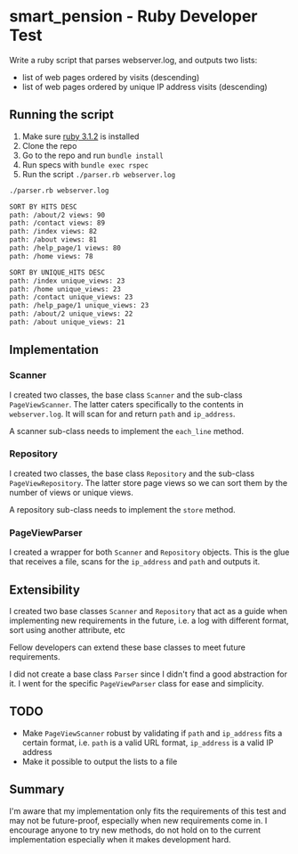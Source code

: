 # smart_pension - Ruby Developer Test
Write a ruby script that parses webserver.log, and outputs two lists:
 - list of web pages ordered by visits (descending)
 - list of web pages ordered by unique IP address visits (descending)
 
 ## Running the script
 1. Make sure [ruby 3.1.2](https://www.ruby-lang.org/en/downloads/) is installed
 2. Clone the repo
 3. Go to the repo and run `bundle install`
 4. Run specs with `bundle exec rspec`
 5. Run the script `./parser.rb webserver.log`

 ```bash
 ./parser.rb webserver.log

 SORT BY HITS DESC
 path: /about/2 views: 90
 path: /contact views: 89
 path: /index views: 82
 path: /about views: 81
 path: /help_page/1 views: 80
 path: /home views: 78

 SORT BY UNIQUE_HITS DESC
 path: /index unique_views: 23
 path: /home unique_views: 23
 path: /contact unique_views: 23
 path: /help_page/1 unique_views: 23
 path: /about/2 unique_views: 22
 path: /about unique_views: 21
 ```

## Implementation
### Scanner
I created two classes, the base class `Scanner` and the sub-class `PageViewScanner`. The latter caters specifically to the contents in `webserver.log`. It will scan for and return `path` and `ip_address`.

A scanner sub-class needs to implement the `each_line` method.

### Repository
I created two classes, the base class `Repository` and the sub-class `PageViewRepository`. The latter store page views so we can sort them by the number of views or unique views.

A repository sub-class needs to implement the `store` method.

### PageViewParser
I created a wrapper for both `Scanner` and `Repository` objects. This is the glue that receives a file, scans for the `ip_address` and `path` and outputs it.

## Extensibility
I created two base classes `Scanner` and `Repository` that act as a guide when implementing new requirements in the future, i.e. a log with different format, sort using another attribute, etc

Fellow developers can extend these base classes to meet future requirements.

I did not create a base class `Parser` since I didn't find a good abstraction for it. I went for the specific `PageViewParser` class for ease and simplicity. 

## TODO
- Make `PageViewScanner` robust by validating if `path` and `ip_address` fits a certain format, i.e. `path` is a valid URL format, `ip_address` is a valid IP address
- Make it possible to output the lists to a file

## Summary
I'm aware that my implementation only fits the requirements of this test and may not be future-proof, especially when new requirements come in. I encourage anyone to try new methods, do not hold on to the current implementation especially when it makes development hard.
